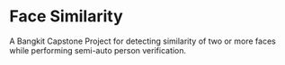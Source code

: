 # Face Similarity
A Bangkit Capstone Project for detecting similarity of two or more faces while performing semi-auto person verification. 